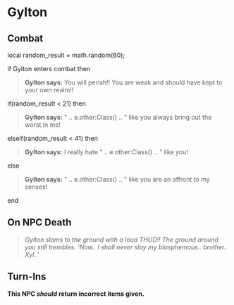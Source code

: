 # Gylton


## Combat

local random_result = math.random(60);


if Gylton enters combat  then


>**Gylton says:** You will perish!!  You are weak and should have kept to your own realm!!


if(random_result < 21) then



>**Gylton says:** " .. e.other:Class() .. " like you always bring out the worst in me!


elseif(random_result < 41) then



>**Gylton says:** I really hate " .. e.other:Class() .. " like you!


else



>**Gylton says:** " .. e.other:Class() .. " like you are an affront to my senses!

end



## On NPC Death

>*Gylton slams to the ground with a loud THUD!!  The ground around you still trembles.  'Now.. I shall never slay my blasphemous.. brother..  Xyl..'*


## Turn-Ins



**This NPC *should* return incorrect items given.**






